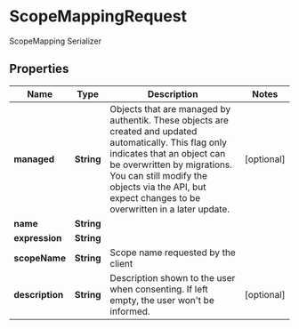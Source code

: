 

# ScopeMappingRequest

ScopeMapping Serializer

## Properties

| Name | Type | Description | Notes |
|------------ | ------------- | ------------- | -------------|
|**managed** | **String** | Objects that are managed by authentik. These objects are created and updated automatically. This flag only indicates that an object can be overwritten by migrations. You can still modify the objects via the API, but expect changes to be overwritten in a later update. |  [optional] |
|**name** | **String** |  |  |
|**expression** | **String** |  |  |
|**scopeName** | **String** | Scope name requested by the client |  |
|**description** | **String** | Description shown to the user when consenting. If left empty, the user won&#39;t be informed. |  [optional] |



